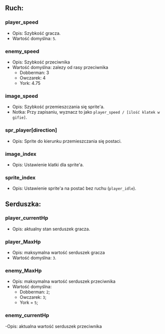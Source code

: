 ## Ruch:

### player_speed
- Opis: Szybkość gracza.
- Wartość domyślna: `5`.

### enemy_speed
- Opis: Szybkość przeciwnika
- Wartość domyślna: zalezy od rasy przeciwnika
  - Dobberman: 3
  - Owczarek: 4
  - York: 4.75

### image_speed
- Opis: Szybkość przemieszczania się sprite'a.
- Notka: Przy zapisaniu, wyznacz to jako `player_speed / [ilość klatek w gifie]`.

### spr_player[direction]
- Opis: Sprite do kierunku przemieszczania się postaci.

### image_index
- Opis: Ustawienie klatki dla sprite'a.

### sprite_index
- Opis: Ustawienie sprite'a na postać bez ruchu (`player_idle`).




## Serduszka:

### player_currentHp
- Opis: aktualny stan serduszek gracza.
  
### player_MaxHp
- Opis: maksymalna wartość serduszek gracza
- Wartość domyślna: `3`.

### enemy_MaxHp
- Opis: maksymalna wartość serduszek przeciwnika
- Wartość domyślna:
   - Dobberman: `2`;
   - Owczarek: `3`;
   - York = `5`;
### enemy_currentHp
-Opis: aktualna wartość serduszek przeciwnika


